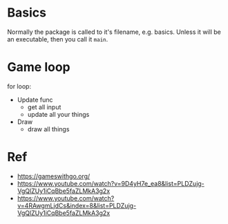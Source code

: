 # Basics
Normally the package is called to it's filename, e.g. basics. Unless it will be an executable, then you call it `main`.


# Game loop

for loop:
- Update func
  - get all input
  - update all your things
- Draw
  - draw all things



# Ref
- https://gameswithgo.org/
- https://www.youtube.com/watch?v=9D4yH7e_ea8&list=PLDZujg-VgQlZUy1iCqBbe5faZLMkA3g2x
- https://www.youtube.com/watch?v=4RAwgmLjdCs&index=8&list=PLDZujg-VgQlZUy1iCqBbe5faZLMkA3g2x